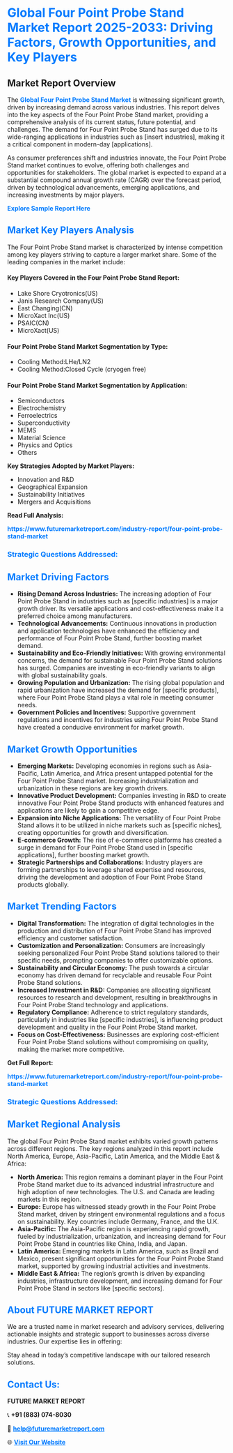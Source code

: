 <h1 style="color: #007BFF;">Global Four Point Probe Stand Market Report 2025-2033: Driving Factors, Growth Opportunities, and Key Players</h1>

<section id="overview">
<h2>Market Report Overview</h2>
<p>The <a href="https://www.futuremarketreport.com/industry-report/four-point-probe-stand-market" style="color: #007BFF; text-decoration: none;"><strong>Global Four Point Probe Stand Market</strong></a> is witnessing significant growth, driven by increasing demand across various industries. This report delves into the key aspects of the Four Point Probe Stand market, providing a comprehensive analysis of its current status, future potential, and challenges. The demand for Four Point Probe Stand has surged due to its wide-ranging applications in industries such as [insert industries], making it a critical component in modern-day [applications].</p>
<p>As consumer preferences shift and industries innovate, the Four Point Probe Stand market continues to evolve, offering both challenges and opportunities for stakeholders. The global market is expected to expand at a substantial compound annual growth rate (CAGR) over the forecast period, driven by technological advancements, emerging applications, and increasing investments by major players.</p>
</section>

<section id="overview">
<p><a href="https://www.futuremarketreport.com/request-sample/reportId=56111" style="color: #007BFF; text-decoration: none;"><strong>Explore Sample Report Here</strong></a></p>
</section>

<section id="key-players">
<h2 style="color: #007BFF;">Market Key Players Analysis</h2>
<p>The Four Point Probe Stand market is characterized by intense competition among key players striving to capture a larger market share. Some of the leading companies in the market include:</p>
<h4>Key Players Covered in the Four Point Probe Stand Report:</h4>
<ul><li>Lake Shore Cryotronics(US)</li><li>Janis Research Company(US)</li><li>East Changing(CN)</li><li>MicroXact Inc(US)</li><li>PSAIC(CN)</li><li>MicroXact(US)</li></ul>
<h4>Four Point Probe Stand Market Segmentation by Type:</h4>
<ul><li>Cooling Method:LHe/LN2</li><li>Cooling Method:Closed Cycle (cryogen free)</li></ul>

<h4>Four Point Probe Stand Market Segmentation by Application:</h4>
<ul><li>Semiconductors</li><li>Electrochemistry</li><li>Ferroelectrics</li><li>Superconductivity</li><li>MEMS</li><li>Material Science</li><li>Physics and Optics</li><li>Others</li></ul>
<p><strong>Key Strategies Adopted by Market Players:</strong></p>
<ul>
<li>Innovation and R&D</li>
<li>Geographical Expansion</li>
<li>Sustainability Initiatives</li>
<li>Mergers and Acquisitions</li>
</ul>
</section>

<section>
<p><strong>Read Full Analysis: </strong></p><a href="https://www.futuremarketreport.com/industry-report/four-point-probe-stand-market" style="color: #007BFF; text-decoration: none;"><strong>https://www.futuremarketreport.com/industry-report/four-point-probe-stand-market</strong></a>
<h3 style="color: #007BFF;">Strategic Questions Addressed:</h3>
</section>

<section id="driving-factors">
<h2 style="color: #007BFF;">Market Driving Factors</h2>
<ul>
<li><strong>Rising Demand Across Industries:</strong> The increasing adoption of Four Point Probe Stand in industries such as [specific industries] is a major growth driver. Its versatile applications and cost-effectiveness make it a preferred choice among manufacturers.</li>
<li><strong>Technological Advancements:</strong> Continuous innovations in production and application technologies have enhanced the efficiency and performance of Four Point Probe Stand, further boosting market demand.</li>
<li><strong>Sustainability and Eco-Friendly Initiatives:</strong> With growing environmental concerns, the demand for sustainable Four Point Probe Stand solutions has surged. Companies are investing in eco-friendly variants to align with global sustainability goals.</li>
<li><strong>Growing Population and Urbanization:</strong> The rising global population and rapid urbanization have increased the demand for [specific products], where Four Point Probe Stand plays a vital role in meeting consumer needs.</li>
<li><strong>Government Policies and Incentives:</strong> Supportive government regulations and incentives for industries using Four Point Probe Stand have created a conducive environment for market growth.</li>
</ul>
</section>

<section id="growth-opportunities">
<h2 style="color: #007BFF;">Market Growth Opportunities</h2>
<ul>
<li><strong>Emerging Markets:</strong> Developing economies in regions such as Asia-Pacific, Latin America, and Africa present untapped potential for the Four Point Probe Stand market. Increasing industrialization and urbanization in these regions are key growth drivers.</li>
<li><strong>Innovative Product Development:</strong> Companies investing in R&D to create innovative Four Point Probe Stand products with enhanced features and applications are likely to gain a competitive edge.</li>
<li><strong>Expansion into Niche Applications:</strong> The versatility of Four Point Probe Stand allows it to be utilized in niche markets such as [specific niches], creating opportunities for growth and diversification.</li>
<li><strong>E-commerce Growth:</strong> The rise of e-commerce platforms has created a surge in demand for Four Point Probe Stand used in [specific applications], further boosting market growth.</li>
<li><strong>Strategic Partnerships and Collaborations:</strong> Industry players are forming partnerships to leverage shared expertise and resources, driving the development and adoption of Four Point Probe Stand products globally.</li>
</ul>
</section>

<section id="trending-factors">
<h2 style="color: #007BFF;">Market Trending Factors</h2>
<ul>
<li><strong>Digital Transformation:</strong> The integration of digital technologies in the production and distribution of Four Point Probe Stand has improved efficiency and customer satisfaction.</li>
<li><strong>Customization and Personalization:</strong> Consumers are increasingly seeking personalized Four Point Probe Stand solutions tailored to their specific needs, prompting companies to offer customizable options.</li>
<li><strong>Sustainability and Circular Economy:</strong> The push towards a circular economy has driven demand for recyclable and reusable Four Point Probe Stand solutions.</li>
<li><strong>Increased Investment in R&D:</strong> Companies are allocating significant resources to research and development, resulting in breakthroughs in Four Point Probe Stand technology and applications.</li>
<li><strong>Regulatory Compliance:</strong> Adherence to strict regulatory standards, particularly in industries like [specific industries], is influencing product development and quality in the Four Point Probe Stand market.</li>
<li><strong>Focus on Cost-Effectiveness:</strong> Businesses are exploring cost-efficient Four Point Probe Stand solutions without compromising on quality, making the market more competitive.</li>
</ul>
</section>

<section>
<p><strong>Get Full Report: </strong></p><a href="https://www.futuremarketreport.com/industry-report/four-point-probe-stand-market" style="color: #007BFF; text-decoration: none;"><strong>https://www.futuremarketreport.com/industry-report/four-point-probe-stand-market</strong></a>
<h3 style="color: #007BFF;">Strategic Questions Addressed:</h3>
</section>


<section id="regional-analysis">
<h2 style="color: #007BFF;">Market Regional Analysis</h2>
<p>The global Four Point Probe Stand market exhibits varied growth patterns across different regions. The key regions analyzed in this report include North America, Europe, Asia-Pacific, Latin America, and the Middle East & Africa:</p>
<ul>
<li><strong>North America:</strong> This region remains a dominant player in the Four Point Probe Stand market due to its advanced industrial infrastructure and high adoption of new technologies. The U.S. and Canada are leading markets in this region.</li>
<li><strong>Europe:</strong> Europe has witnessed steady growth in the Four Point Probe Stand market, driven by stringent environmental regulations and a focus on sustainability. Key countries include Germany, France, and the U.K.</li>
<li><strong>Asia-Pacific:</strong> The Asia-Pacific region is experiencing rapid growth, fueled by industrialization, urbanization, and increasing demand for Four Point Probe Stand in countries like China, India, and Japan.</li>
<li><strong>Latin America:</strong> Emerging markets in Latin America, such as Brazil and Mexico, present significant opportunities for the Four Point Probe Stand market, supported by growing industrial activities and investments.</li>
<li><strong>Middle East & Africa:</strong> The region’s growth is driven by expanding industries, infrastructure development, and increasing demand for Four Point Probe Stand in sectors like [specific sectors].</li>
</ul>
</section>

<footer>
<h2 style="color: #007BFF;">About FUTURE MARKET REPORT</h2>
<p>We are a trusted name in market research and advisory services, delivering actionable insights and strategic support to businesses across diverse industries. Our expertise lies in offering:</p>

<p>Stay ahead in today’s competitive landscape with our tailored research solutions.</p>

<h2 style="color: #007BFF;">Contact Us:</h2>
<p><strong>FUTURE MARKET REPORT</strong></p>
<p>📞 <strong>+91 (883) 074-8030</strong></p>
<p>📧 <strong><a href="mailto:help@futuremarketreport.com" style="color: #007BFF;">help@futuremarketreport.com</a></strong></p>
<p>🌐 <strong><a href="https://www.futuremarketreport.com/" style="color: #007BFF;">Visit Our Website</a></strong></p>
</footer>
